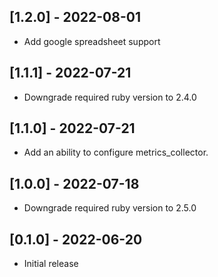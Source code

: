 ## [1.2.0] - 2022-08-01

- Add google spreadsheet support

## [1.1.1] - 2022-07-21

- Downgrade required ruby version to 2.4.0

## [1.1.0] - 2022-07-21

- Add an ability to configure metrics_collector.

## [1.0.0] - 2022-07-18

- Downgrade required ruby version to 2.5.0

## [0.1.0] - 2022-06-20

- Initial release
